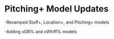 # Pitching+ Model Updates
  -Revamped Stuff+, Location+, and Pitching+ models
  
  -Adding xGB% and xWhiff% models
